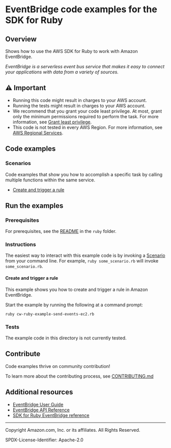 <!--Generated by WRITEME on 2023-04-06 17:20:18.153659 (UTC)-->
# EventBridge code examples for the SDK for Ruby

## Overview

Shows how to use the AWS SDK for Ruby to work with Amazon EventBridge.

<!--custom.overview.start-->
<!--custom.overview.end-->

*EventBridge is a serverless event bus service that makes it easy to connect your applications with data from a variety of sources.*

## ⚠ Important

* Running this code might result in charges to your AWS account.
* Running the tests might result in charges to your AWS account.
* We recommend that you grant your code least privilege. At most, grant only the minimum permissions required to perform the task. For more information, see [Grant least privilege](https://docs.aws.amazon.com/IAM/latest/UserGuide/best-practices.html#grant-least-privilege).
* This code is not tested in every AWS Region. For more information, see [AWS Regional Services](https://aws.amazon.com/about-aws/global-infrastructure/regional-product-services).

<!--custom.important.start-->
<!--custom.important.end-->

## Code examples
### Scenarios

Code examples that show you how to accomplish a specific task by calling multiple
functions within the same service.

* [Create and trigger a rule](cw-ruby-example-send-events-ec2.rb) 

## Run the examples

### Prerequisites


For prerequisites, see the [README](../../README.md#Prerequisites) in the `ruby` folder.



<!--custom.prerequisites.start-->
<!--custom.prerequisites.end-->

### Instructions
<!--custom.instructions.start-->
The easiest way to interact with this example code is by invoking a [Scenario](#Scenarios) from your command line. For example, `ruby some_scenario.rb` will invoke `some_scenario.rb`.
<!--custom.instructions.end-->



#### Create and trigger a rule

This example shows you how to create and trigger a rule in Amazon EventBridge.


Start the example by running the following at a command prompt:

```
ruby cw-ruby-example-send-events-ec2.rb
```
<!--custom.scenarios.eventbridge_Scenario_createAndTriggerARule.start-->
<!--custom.scenarios.eventbridge_Scenario_createAndTriggerARule.end-->

### Tests
<!--custom.tests.start-->
The example code in this directory is not currently tested.

## Contribute
Code examples thrive on community contribution!

To learn more about the contributing process, see [CONTRIBUTING.md](../../../CONTRIBUTING.md)
<!--custom.tests.end-->

## Additional resources

* [EventBridge User Guide](https://docs.aws.amazon.com/eventbridge/latest/userguide/eb-what-is.html)
* [EventBridge API Reference](https://docs.aws.amazon.com/eventbridge/latest/APIReference/Welcome.html)
* [SDK for Ruby EventBridge reference](https://docs.aws.amazon.com/sdk-for-ruby/v3/api/Aws/Eventbridge.html)

<!--custom.resources.start-->
<!--custom.resources.end-->

---

Copyright Amazon.com, Inc. or its affiliates. All Rights Reserved.

SPDX-License-Identifier: Apache-2.0